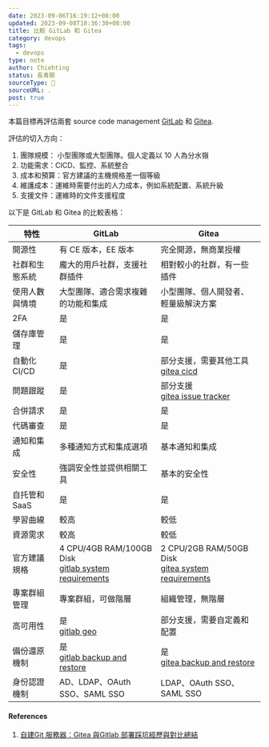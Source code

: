 ```yaml
---
date: 2023-09-06T16:19:12+08:00
updated: 2023-09-08T18:36:30+08:00
title: 比較 GitLab 和 Gitea
category: devops
tags:
  - devops
type: note
author: Chiehting
status: 長青期
sourceType: 📜️
sourceURL: .
post: true
---
```


本篇目標再評估兩套 source code management [GitLab](https://about.gitlab.com/) 和 [Gitea](https://docs.gitea.com/).

<!--more-->

評估的切入方向：
1. 團隊規模： 小型團隊或大型團隊。個人定義以 10 人為分水嶺
2. 功能需求：CICD、監控、系統整合
3. 成本和預算：官方建議的主機規格差一個等級
4. 維護成本：運維時需要付出的人力成本，例如系統配置、系統升級
5. 支援文件：運維時的文件支援程度

以下是 GitLab 和 Gitea 的比較表格：

| 特性           | GitLab                                                   | Gitea                                                  |
| -------------- | -------------------------------------------------------- | ------------------------------------------------------ |
| 開源性         | 有 CE 版本，EE 版本                                      | 完全開源，無商業授權                                   |
| 社群和生態系統 | 龐大的用戶社群，支援社群插件                             | 相對較小的社群，有一些插件                             |
| 使用人數與情境 | 大型團隊、適合需求複雜的功能和集成                       | 小型團隊、個人開發者、輕量級解決方案                   |
| 2FA            | 是                                                       | 是                                                     |
| 儲存庫管理     | 是                                                       | 是                                                     |
| 自動化CI/CD    | 是                                                       | 部分支援，需要其他工具<br>[gitea cicd]                 |
| 問題跟蹤       | 是                                                       | 部分支援<br>[gitea issue tracker]                      |
| 合併請求       | 是                                                       | 是                                                     |
| 代碼審查       | 是                                                       | 是                                                     |
| 通知和集成     | 多種通知方式和集成選項                                   | 基本通知和集成                                         |
| 安全性         | 強調安全性並提供相關工具                                 | 基本的安全性                                           |
| 自托管和SaaS   | 是                                                       | 是                                                     |
| 學習曲線       | 較高                                                     | 較低                                                   |
| 資源需求       | 較高                                                     | 較低                                                   |
| 官方建議規格   | 4 CPU/4GB RAM/100GB Disk<br>[gitlab system requirements] | 2 CPU/2GB RAM/50GB Disk<br>[gitea system requirements] |
| 專案群組管理   | 專案群組，可做階層                                       | 組織管理，無階層                                       |
| 高可用性       | 是<br>[gitlab geo]                                       | 部分支援，需要自定義和配置                             |
| 備份還原機制   | 是<br>[gitlab backup and restore]                        | 是<br>[gitea backup and restore]                       |
| 身份認證機制   | AD、LDAP、OAuth SSO、SAML SSO                            | LDAP、OAuth SSO、SAML SSO                              | 

[gitlab system requirements]: https://docs.gitlab.com/ee/install/requirements.html
[gitea system requirements]: https://docs.gitea.com/?_highlight=cpu#system-requirements
[gitlab geo]: https://about.gitlab.com/solutions/geo/
[gitlab backup and restore]: https://docs.gitlab.com/ee/administration/backup_restore/
[gitea issue tracker]: https://docs.gitea.com/next/installation/comparison#issue-tracker
[gitea cicd]: https://docs.gitea.com/usage/actions/overview
[gitea backup and restore]: https://docs.gitea.com/administration/backup-and-restore?_highlight=backup

#### References

1. [自建Git 服務器：Gitea 與Gitlab 部署踩坑經歷與對比總結](https://zhuanlan.zhihu.com/p/486410391)